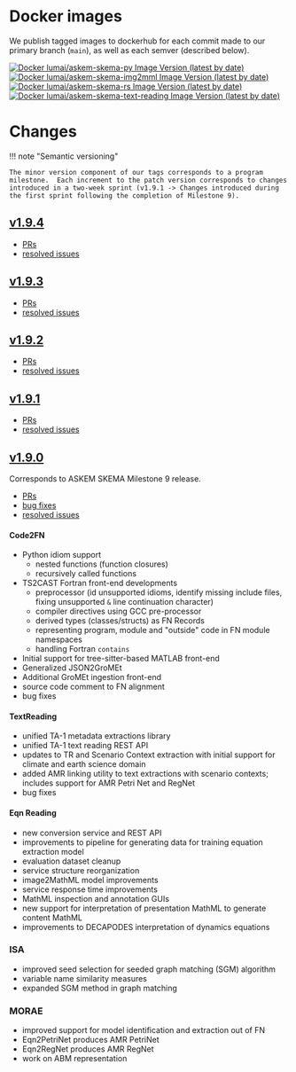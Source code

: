 <!-- ## [v1.9.?] (pending)
## [v1.9.?](https://github.com/ml4ai/skema/releases/tag/v1.9.?)

### Code2FN

### TextReading

### Eqn Reading

### ISA

### MORAE -->

# Docker images

We publish tagged images to dockerhub for each commit made to our primary branch (`main`), as well as each semver (described below).

[![Docker lumai/askem-skema-py Image Version (latest by date)](https://img.shields.io/docker/v/lumai/askem-skema-py?sort=date&logo=docker&label=lumai%2Faskem-skema-py)](https://hub.docker.com/r/lumai/askem-skema-py)  
[![Docker lumai/askem-skema-img2mml Image Version (latest by date)](https://img.shields.io/docker/v/lumai/askem-skema-img2mml?sort=date&logo=docker&label=lumai%2Faskem-skema-img2mml)](https://hub.docker.com/r/lumai/askem-skema-img2mml)  
[![Docker lumai/askem-skema-rs Image Version (latest by date)](https://img.shields.io/docker/v/lumai/askem-skema-rs?sort=date&logo=docker&label=lumai%2Faskem-skema-rs)](https://hub.docker.com/r/lumai/askem-skema-rs)  
[![Docker lumai/askem-skema-text-reading Image Version (latest by date)](https://img.shields.io/docker/v/lumai/askem-skema-text-reading?sort=date&logo=docker&label=lumai%2Faskem-skema-text-reading)](https://hub.docker.com/r/lumai/askem-skema-text-reading)

# Changes

!!! note "Semantic versioning"

    The minor version component of our tags corresponds to a program milestone.  Each increment to the patch version corresponds to changes introduced in a two-week sprint (v1.9.1 -> Changes introduced during the first sprint following the completion of Milestone 9).

<!-- ## v1.9.2 (pending)

- [PRs](https://github.com/ml4ai/skema/pulls?q=is%3Apr+is%3Amerged+merged%3A2023-09-04..2023-09-17)
- [resolved issues](https://github.com/ml4ai/skema/issues?q=is%3Aissue+is%3Aclosed+closed%3A2023-09-04..2023-09-17) -->

## [v1.9.4](https://github.com/ml4ai/skema/releases/tag/v1.9.4)

- [PRs](https://github.com/ml4ai/skema/pulls?q=is%3Apr+is%3Amerged+merged%3A2023-10-04..2023-10-16)
- [resolved issues](https://github.com/ml4ai/skema/issues?q=is%3Aissue+is%3Aclosed+closed%3A2023-10-04..2023-10-16)


## [v1.9.3](https://github.com/ml4ai/skema/releases/tag/v1.9.3)

- [PRs](https://github.com/ml4ai/skema/pulls?q=is%3Apr+is%3Amerged+merged%3A2023-09-19..2023-10-02)
- [resolved issues](https://github.com/ml4ai/skema/issues?q=is%3Aissue+is%3Aclosed+closed%3A2023-09-19..2023-10-02)

## [v1.9.2](https://github.com/ml4ai/skema/releases/tag/v1.9.2)

- [PRs](https://github.com/ml4ai/skema/pulls?q=is%3Apr+is%3Amerged+merged%3A2023-09-04..2023-09-18)
- [resolved issues](https://github.com/ml4ai/skema/issues?q=is%3Aissue+is%3Aclosed+closed%3A2023-09-04..2023-09-18)

## [v1.9.1](https://github.com/ml4ai/skema/releases/tag/v1.9.1)

- [PRs](https://github.com/ml4ai/skema/pulls?q=is%3Apr+is%3Amerged+merged%3A2023-08-21..2023-09-03)
- [resolved issues](https://github.com/ml4ai/skema/issues?q=is%3Aissue+is%3Aclosed+closed%3A2023-08-21..2023-09-03)
<!-- - [bug fixes](https://github.com/ml4ai/skema/issues?q=is%3Aissue+is%3Aclosed+closed%3A2023-08-21..2023-09-03+label%3A%22bug%22)
- [resolved issues](https://github.com/ml4ai/skema/issues?q=is%3Aissue+is%3Aclosed+closed%3A2023-08-21..2023-09-03+-label%3A%22bug%22+) -->


<!-- is:pr is:merged merged:2023-08-21..2023-09-03 label:"Code2FN"  -->
<!-- - [PRs](https://github.com/ml4ai/skema/pulls?q=is%3Apr+is%3Amerged+merged%3A2023-08-21..2023-09-03+label%3A%22Code2FN%22) -->


## [v1.9.0](https://github.com/ml4ai/skema/releases/tag/v1.9.0)
  
Corresponds to ASKEM SKEMA Milestone 9 release.

- [PRs](https://github.com/ml4ai/skema/pulls?q=is%3Apr+is%3Amerged+merged%3A2023-05-01..2023-07-31)
- [bug fixes](https://github.com/ml4ai/skema/issues?q=is%3Aissue+is%3Aclosed+closed%3A2023-05-01..2023-07-31+label%3A%22bug%22)
- [resolved issues](https://github.com/ml4ai/skema/issues?q=is%3Aissue+is%3Aclosed+closed%3A2023-05-01..2023-07-31+-label%3A%22bug%22+)

#### Code2FN
- Python idiom support
  - nested functions (function closures)
  - recursively called functions
- TS2CAST Fortran front-end developments
  - preprocessor (id unsupported idioms, identify missing include files, fixing unsupported `&` line continuation character)
  - compiler directives using GCC pre-processor
  - derived types (classes/structs) as FN Records
  - representing program, module and "outside" code in FN module namespaces
  - handling Fortran `contains`
- Initial support for tree-sitter-based MATLAB front-end
- Generalized JSON2GroMEt
- Additional GroMEt ingestion front-end
- source code comment to FN alignment
- bug fixes

#### TextReading
- unified TA-1 metadata extractions library
- unified TA-1 text reading REST API
- updates to TR and Scenario Context extraction with initial support for climate and earth science domain
- added AMR linking utility to text extractions with scenario contexts; includes support for AMR Petri Net and RegNet
- bug fixes

#### Eqn Reading
- new conversion service and REST API
- improvements to pipeline for generating data for training equation extraction model
- evaluation dataset cleanup
- service structure reorganization
- image2MathML model improvements
- service response time improvements
- MathML inspection and annotation GUIs
- new support for interpretation of presentation MathML to generate content MathML
- improvements to DECAPODES interpretation of dynamics equations

### ISA
- improved seed selection for seeded graph matching (SGM) algorithm
- variable name similarity measures
- expanded SGM method in graph matching

### MORAE
- improved support for model identification and extraction out of FN
- Eqn2PetriNet produces AMR PetriNet
- Eqn2RegNet produces AMR RegNet
- work on ABM representation


<!-- ## [v1.9.?] (pending)
## [v1.9.?](https://github.com/ml4ai/skema/releases/tag/v1.9.?)

### Code2FN

### TextReading

### Eqn Reading

### ISA

### MORAE -->
